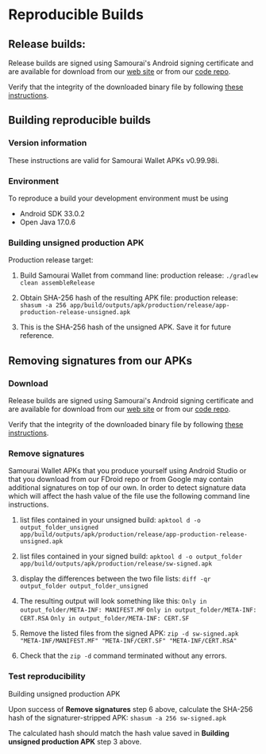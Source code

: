 # Reproducible Builds

## Release builds:

Release builds are signed using Samourai's Android signing certificate and are available for download from our [web site](https://samouraiwallet.com/download) or from our [code repo](https://code.samourai.io/wallet/samourai-wallet/-/tree/master/apk).

Verify that the integrity of the downloaded binary file by following [these instructions](https://docs.samourai.io/en/verification).

## Building reproducible builds

### Version information

These instructions are valid for Samourai Wallet APKs v0.99.98i.

### Environment

To reproduce a build your development environment must be using

* Android SDK 33.0.2
* Open Java 17.0.6

### Building unsigned production APK

Production release target:

1. Build Samourai Wallet from command line:
production release: `./gradlew clean assembleRelease`

2. Obtain SHA-256 hash of the resulting APK file:
production release: `shasum -a 256 app/build/outputs/apk/production/release/app-production-release-unsigned.apk` 

3. This is the SHA-256 hash of the unsigned APK. Save it for future reference.

## Removing signatures from our APKs

### Download

Release builds are signed using Samourai's Android signing certificate and are available for download from our [web site](https://samouraiwallet.com/download) or from our [code repo](https://code.samourai.io/wallet/samourai-wallet/-/tree/master/apk).

Verify that the integrity of the downloaded binary file by following [these instructions](https://docs.samourai.io/en/verification).

### Remove signatures

Samourai Wallet APKs that you produce yourself using Android Studio or that you download from our FDroid repo or from Google may contain additional signatures on top of our own. In order to detect signature data which will affect the hash value of the file use the following command line instructions.

1. list files contained in your unsigned build: `apktool d -o output_folder_unsigned app/build/outputs/apk/production/release/app-production-release-unsigned.apk`

2. list files contained in your signed build: `apktool d -o output_folder app/build/outputs/apk/production/release/sw-signed.apk`

3. display the differences between the two file lists: `diff -qr output_folder output_folder_unsigned`

4. The resulting output will look something like this:
`Only in output_folder/META-INF: MANIFEST.MF`
`Only in output_folder/META-INF: CERT.RSA`
`Only in output_folder/META-INF: CERT.SF`

5. Remove the listed files from the signed APK: 
`zip -d sw-signed.apk "META-INF/MANIFEST.MF" "META-INF/CERT.SF" "META-INF/CERT.RSA"`

6. Check that the `zip -d` command terminated without any errors.

### Test reproducibility

Building unsigned production APK

Upon success of **Remove signatures** step 6 above, calculate the SHA-256 hash of the signaturer-stripped APK: `shasum -a 256 sw-signed.apk`

The calculated hash should match the hash value saved in **Building unsigned production APK** step 3 above.

